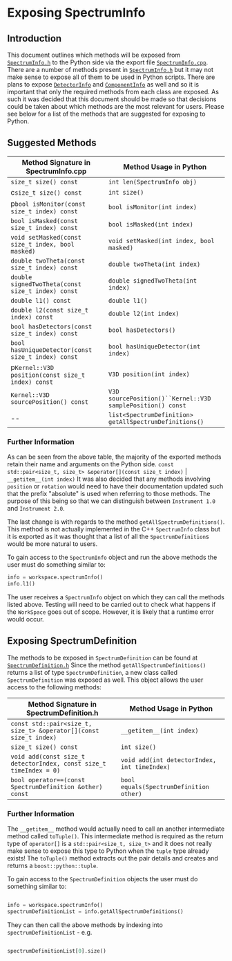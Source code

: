 # Exposing SpectrumInfo

## Introduction
This document outlines which methods will be exposed from [`SpectrumInfo.h`](https://github.com/mantidproject/mantid/blob/43fc616926a32863f37e37f4a107413a0de6dee6/Framework/API/inc/MantidAPI/SpectrumInfo.h) to the Python side via the export file [`SpectrumInfo.cpp`](https://github.com/mantidproject/mantid/blob/dead50f2dbcf307f89ad63b69c2f51caccc9ade5/Framework/PythonInterface/mantid/api/src/Exports/SpectrumInfo.cpp).
There are a number of methods present in [`SpectrumInfo.h`](https://github.com/mantidproject/mantid/blob/43fc616926a32863f37e37f4a107413a0de6dee6/Framework/API/inc/MantidAPI/SpectrumInfo.h) but it may not make sense to expose all of them to be used in Python scripts.
There are plans to expose [`DetectorInfo`](https://github.com/mantidproject/mantid/blob/ffd49f84bdd2e1bb8f0deeb40727fe775a4974ae/Framework/Geometry/inc/MantidGeometry/Instrument/DetectorInfo.h) and [`ComponentInfo`](https://github.com/mantidproject/mantid/blob/8ec802f56c5db2261a0f9502f30f67fe42530d62/Framework/Geometry/inc/MantidGeometry/Instrument/ComponentInfo.h) as well and so it is important that only the required methods from each class are exposed. As such it was decided that this document should be made so that decisions could be taken about which methods are the most relevant for users. Please see below for a list of the methods that are suggested for exposing to Python.

## Suggested Methods

Method Signature in SpectrumInfo.cpp | Method Usage in Python
--------------------------------|--------------------------------------
`size_t size() const` | `int len(SpectrumInfo obj)`
c`size_t size() const` | `int size()`
p`bool isMonitor(const size_t index) const` | `bool isMonitor(int index)`
`bool isMasked(const size_t index) const` | `bool isMasked(int index)`
`void setMasked(const size_t index, bool masked)` | `void setMasked(int index, bool masked)`
`double twoTheta(const size_t index) const` | `double twoTheta(int index)`
`double signedTwoTheta(const size_t index) const` | `double signedTwoTheta(int index)`
`double l1() const` | `double l1()`
`double l2(const size_t index) const` | `double l2(int index)`
`bool hasDetectors(const size_t index) const` | `bool hasDetectors()`
`bool hasUniqueDetector(const size_t index) const` | `bool hasUniqueDetector(int index)`
p`Kernel::V3D position(const size_t index) const` | `V3D position(int index)`
`Kernel::V3D sourcePosition() const` | `V3D sourcePosition()``Kernel::V3D samplePosition() const` | `V3D samplePosition()`
-- | `list<SpectrumDefinition> getAllSpectrumDefinitions()`

### Further Information
As can be seen from the above table, the majority of the exported methods retain their name and arguments on the Python side.
`const std::pair<size_t, size_t> &operator[](const size_t index)` | `__getitem__(int index)`
It was also decided that any methods involving `position` or `rotation` would need to have their documentation updated such that the prefix "absolute" is used when referring to those methods. The purpose of this being so that we can distinguish between `Instrument 1.0` and `Instrument 2.0`.

The last change is with regards to the method `getAllSpectrumDefinitions()`. This method is not actually implemented in the C++ `SpectrumInfo` class but it is exported as it was thought that a list of all the `SpectrumDefinition`s would be more natural to users.

To gain access to the `SpectrumInfo` object and run the above methods the user must do something similar to:

```python
info = workspace.spectrumInfo()
info.l1()

```
The user receives a `SpectrumInfo` object on which they can call the methods listed above. Testing will need to be carried out to check what happens if the `WorkSpace` goes out of scope. However, it is likely that a runtime error would occur.  

## Exposing SpectrumDefinition 
The methods to be exposed in `SpectrumDefinition` can be found at [`SpectrumDefinition.h`](https://github.com/mantidproject/mantid/blob/7c099518cd4351da37474e96cdc005678bebf753/Framework/Types/inc/MantidTypes/SpectrumDefinition.h)
Since the method `getAllSpectrumDefinitions()` returns a list of type `SpectrumDefinition`, a new class called `SpectrumDefinition` was exposed as well. This object allows the user access to the following methods:

Method Signature in SpectrumDefinition.h | Method Usage in Python
--------------------------------|--------------------------------------
`const std::pair<size_t, size_t> &operator[](const size_t index)` | `__getitem__(int index)`
`size_t size() const` | `int size()`
`void add(const size_t detectorIndex, const size_t timeIndex = 0)` | `void add(int detectorIndex, int timeIndex)`
`bool operator==(const SpectrumDefinition &other) const` | `bool equals(SpectrumDefinition other)`

### Further Information
The `__getitem__` method would actually need to call an another intermediate method called `toTuple()`. This intermediate method is required as the return type of `operator[]` is a `std::pair<size_t, size_t>` and it does not really make sense to expose this type to Python when the `tuple` type already exists! The `toTuple()` method extracts out the pair details and creates and returns a `boost::python::tuple`.

To gain access to the `SpectrumDefinition` objects the user must do something similar to:

```python

info = workspace.spectrumInfo()
spectrumDefinitionList = info.getAllSpectrumDefinitions()
```

They can then call the above methods by indexing into `spectrumDefinitionList` - e.g.

```python

spectrumDefinitionList[0].size()

```

